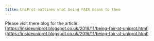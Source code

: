 ```yaml
---
title: UniProt outlines what being FAIR means to them
---
```


Please visit there blog for the article: [https://insideuniprot.blogspot.co.uk/2016/11/being-fair-at-uniprot.html](https://insideuniprot.blogspot.co.uk/2016/11/being-fair-at-uniprot.html)